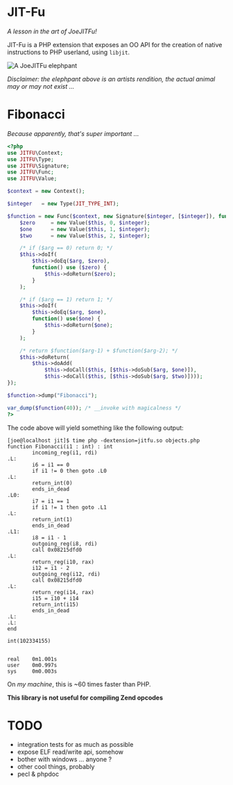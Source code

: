 JIT-Fu
======
*A lesson in the art of JoeJITFu!*

JIT-Fu is a PHP extension that exposes an OO API for the creation of native instructions to PHP userland, using ```libjit```.

![A JoeJITFu elephpant](http://i.imgur.com/GirIOWs.png)

*Disclaimer: the elephpant above is an artists rendition, the actual animal may or may not exist ...*

Fibonacci
=========
*Because apparently, that's super important ...*

```php
<?php
use JITFU\Context;
use JITFU\Type;
use JITFU\Signature;
use JITFU\Func;
use JITFU\Value;

$context = new Context();

$integer   = new Type(JIT_TYPE_INT);

$function = new Func($context, new Signature($integer, [$integer]), function(Value $arg) use($integer) {
	$zero     = new Value($this, 0, $integer);
	$one      = new Value($this, 1, $integer);
	$two      = new Value($this, 2, $integer);

	/* if ($arg == 0) return 0; */
	$this->doIf(
		$this->doEq($arg, $zero),
		function() use ($zero) {
			$this->doReturn($zero);
		}
	);

	/* if ($arg == 1) return 1; */
	$this->doIf(
		$this->doEq($arg, $one),
		function() use($one) {
			$this->doReturn($one);
		}
	);

	/* return $function($arg-1) + $function($arg-2); */
	$this->doReturn(
		$this->doAdd(
			$this->doCall($this, [$this->doSub($arg, $one)]),
			$this->doCall($this, [$this->doSub($arg, $two)])));	
});

$function->dump("Fibonacci");

var_dump($function(40)); /* __invoke with magicalness */
?>
```

The code above will yield something like the following output:

```
[joe@localhost jit]$ time php -dextension=jitfu.so objects.php 
function Fibonacci(i1 : int) : int
        incoming_reg(i1, rdi)
.L:
        i6 = i1 == 0
        if i1 != 0 then goto .L0
.L:
        return_int(0)
        ends_in_dead
.L0:
        i7 = i1 == 1
        if i1 != 1 then goto .L1
.L:
        return_int(1)
        ends_in_dead
.L1:
        i8 = i1 - 1
        outgoing_reg(i8, rdi)
        call 0x08215dfd0
.L:
        return_reg(i10, rax)
        i12 = i1 - 2
        outgoing_reg(i12, rdi)
        call 0x08215dfd0
.L:
        return_reg(i14, rax)
        i15 = i10 + i14
        return_int(i15)
        ends_in_dead
.L:
.L:
end

int(102334155)


real    0m1.001s
user    0m0.997s
sys     0m0.003s
```

On *my machine*, this is ~60 times faster than PHP.

**This library is not useful for compiling Zend opcodes**

TODO
====

  * integration tests for as much as possible
  * expose ELF read/write api, somehow
  * bother with windows ... anyone ?
  * other cool things, probably
  * pecl & phpdoc
